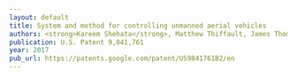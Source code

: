 ```yaml
---
layout: default
title: System and method for controlling unmanned aerial vehicles
authors: <strong>Kareem Shehata</strong>, Matthew Thiffault, James Thomas Pike, Michael Peasgood, Thomas Nagy
publication: U.S. Patent 9,841,761
year: 2017
pub_url: https://patents.google.com/patent/US9841761B2/en
---
```


